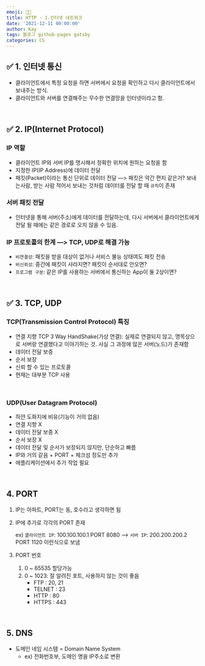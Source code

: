 ```yaml
---
emoji: 👨‍💻
title: HTTP - 1.인터넷 네트워크
date: '2021-12-11 00:00:00'
author: Kay
tags: 블로그 github-pages gatsby
categories: CS
---
```


## ✅ 1. 인터넷 통신

- 클라이언트에서 특정 요청을 하면 서버에서 요청을 확인하고 다시 클라이언트에서 보내주는 방식.
- 클라이언트와 서버를 연결해주는 무수한 연결망을 인터넷이라고 함.

<br>

## ✅ 2. IP(Internet Protocol)

### IP 역할

- 클라이언트 IP와 서버 IP를 명시해서 정확한 위치에 원하는 요청을 함
- 지정한 IP(IP Address)에 데이터 전달
- 패킷(Packet)이라는 통신 단위로 데이터 전달
  —> 패킷은 약간 편지 같은거? 보내는사람, 받는 사람 적어서 보내는 것처럼 데이터를 전달 할 때 `규칙`이 존재

### 서버 패킷 전달

- 인터넷을 통해 서버(주소)에게 데이터를 전달하는데, 다시 서버에서 클라이언트에게 전달 될 때에는 같은 경로로 오지 않을 수 있음.

### IP 프로토콜의 한계 —> TCP, UDP로 해결 가능

- `비연결성`: 패킷을 받을 대상이 없거나 서비스 불능 상태여도 패킷 전송
- `비신뢰성`: 중간에 패킷이 사라지면? 패킷이 순서대로 안오면?
- `프로그램 구분`: 같은 IP를 사용하는 서버에서 통신하는 App이 둘 2상이면?

<br>

## ✅ 3. TCP, UDP

### TCP(Transmission Control Protocol) 특징

- 연결 지향 TCP 3 Way HandShake(가상 연결): 실제로 연결되지 않고, 명목상으로 서버랑 연결했다고 이야기하는 것. 사실 그 과정에 많은 서버(노드)가 존재함
- 데이터 전달 보증
- 순서 보장
- 신뢰 할 수 있는 프로토콜
- 현재는 대부분 TCP 사용

<br>

### UDP(User Datagram Protocol)

- 하얀 도화지에 비유(기능이 거의 없음)
- 연결 지향 X
- 데이터 전달 보증 X
- 순서 보장 X
- 데이터 전달 및 순서가 보장되지 않지만, 단순하고 빠름
- IP와 거의 같음 + PORT + 체크섬 정도만 추가
- 애플리케이션에서 추가 작업 필요

<br>

## 4. PORT

1. IP는 아파트, PORT는 동, 호수라고 생각하면 됨
2. IP에 추가로 각각의 PORT 존재

   ex) `클라이언트 IP`: 100.100.100.1 PORT 8080 —> `서버 IP`: 200.200.200.2 PORT 1120 이런식으로 보냄

3. PORT 번호
   1. 0 ~ 65535 할당가능
   2. 0 ~ 1023: 잘 알려진 포트, 사용하지 않는 것이 좋음
      - FTP : 20, 21
      - TELNET : 23
      - HTTP : 80
      - HTTPS : 443

<br>

## 5. DNS

- 도메인 네임 시스템 = Domain Name System
  - ex) 전화번호부, 도메인 명을 IP주소로 변환

```toc

```
